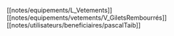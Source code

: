 [[notes/equipements/L_Vetements]] [[notes/equipements/vetements/V_GiletsRembourrés]] [[notes/utilisateurs/beneficiaires/pascalTaib]]
